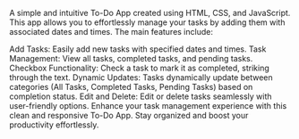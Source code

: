 A simple and intuitive To-Do App created using HTML, CSS, and JavaScript. This app allows you to effortlessly manage your tasks by adding them with associated dates and times. The main features include:

Add Tasks: Easily add new tasks with specified dates and times.
Task Management: View all tasks, completed tasks, and pending tasks.
Checkbox Functionality: Check a task to mark it as completed, striking through the text.
Dynamic Updates: Tasks dynamically update between categories (All Tasks, Completed Tasks, Pending Tasks) based on completion status.
Edit and Delete: Edit or delete tasks seamlessly with user-friendly options.
Enhance your task management experience with this clean and responsive To-Do App. Stay organized and boost your productivity effortlessly.
